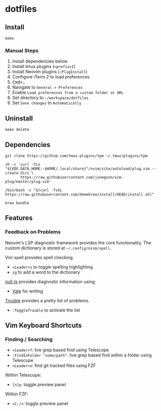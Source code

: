 # dotfiles

## Install
```
make
```

### Manual Steps
1. Install dependencies below
1. Install tmux plugins (`<prefix>I`)
1. Install Neovim plugins (`:PlugInstall`)
1. Configure iTerm 2 to load preferences
  1. <kbd>Cmd+,</kbd>
  1. Navigate to `General > Preferences`
  1. Enable `Load preferences from a custom folder or URL`
  1. Set directory to `~/workspace/dotfiles`
  1. Set `Save changes` to `Automatically`

## Uninstall
```
make delete
```

## Dependencies
```
git clone https://github.com/tmux-plugins/tpm ~/.tmux/plugins/tpm

sh -c 'curl -fLo "${XDG_DATA_HOME:-$HOME/.local/share}"/nvim/site/autoload/plug.vim --create-dirs \
       https://raw.githubusercontent.com/junegunn/vim-plug/master/plug.vim'

/bin/bash -c "$(curl -fsSL https://raw.githubusercontent.com/Homebrew/install/HEAD/install.sh)"

brew bundle
```

## Features

### Feedback on Problems

Neovim's LSP diagnostic framework provides the core functionality.
The custom dictionary is stored at `~/.config/nvim/spell`.

Vim spell provides spell checking.
- `<Leader>s` to toggle spelling highlighting
- `zg` to add a word to the dictionary

[null-ls](https://github.com/jose-elias-alvarez/null-ls.nvim) provides diagnostic information using:
- [Vale](https://docs.errata.ai/) for writing

[Trouble](https://github.com/folke/trouble.nvim) provides a pretty list of problems.
- `:ToggleTrouble` to activate the list

## Vim Keyboard Shortcuts

### Finding / Searching

- `<Leader>f`: live grep based find using Telescope
- `:FindInFolder "some/path"`: live grep based find within a folder using Telescope
- `<Leader>o`: find git tracked files using FZF

Within Telescope:
- `[n]p`: toggle preview panel

Within FZF:
- `<C-/>`: toggle preview panel
